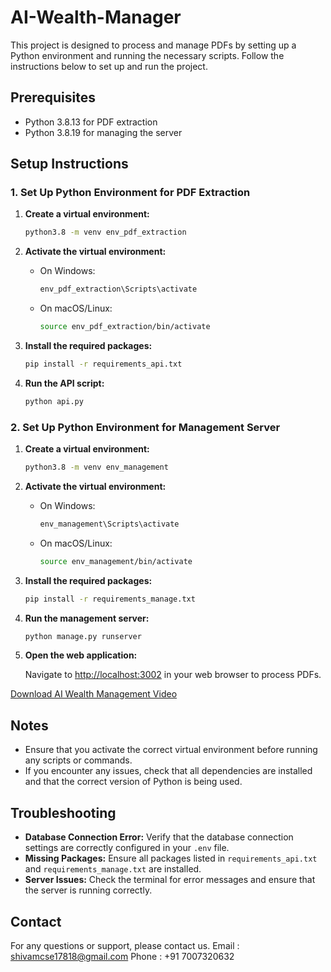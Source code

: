# AI-Wealth-Manager
This project is designed to process and manage PDFs by setting up a Python environment and running the necessary scripts. Follow the instructions below to set up and run the project.

## Prerequisites

- Python 3.8.13 for PDF extraction
- Python 3.8.19 for managing the server

## Setup Instructions

### 1. Set Up Python Environment for PDF Extraction

1. **Create a virtual environment:**

    ```bash
    python3.8 -m venv env_pdf_extraction
    ```

2. **Activate the virtual environment:**

    - On Windows:
    
      ```bash
      env_pdf_extraction\Scripts\activate
      ```
    
    - On macOS/Linux:
    
      ```bash
      source env_pdf_extraction/bin/activate
      ```

3. **Install the required packages:**

    ```bash
    pip install -r requirements_api.txt
    ```

4. **Run the API script:**

    ```bash
    python api.py
    ```

### 2. Set Up Python Environment for Management Server

1. **Create a virtual environment:**

    ```bash
    python3.8 -m venv env_management
    ```

2. **Activate the virtual environment:**

    - On Windows:
    
      ```bash
      env_management\Scripts\activate
      ```
    
    - On macOS/Linux:
    
      ```bash
      source env_management/bin/activate
      ```

3. **Install the required packages:**

    ```bash
    pip install -r requirements_manage.txt
    ```

4. **Run the management server:**

    ```bash
    python manage.py runserver
    ```

5. **Open the web application:**

    Navigate to [http://localhost:3002](http://localhost:3002) in your web browser to process PDFs.

[Download AI Wealth Management Video](https://github.com/178shivam178/AI-Wealth-Management/raw/main/AI-wealth-management.mp4)


## Notes

- Ensure that you activate the correct virtual environment before running any scripts or commands.
- If you encounter any issues, check that all dependencies are installed and that the correct version of Python is being used.

## Troubleshooting

- **Database Connection Error:** Verify that the database connection settings are correctly configured in your `.env` file.
- **Missing Packages:** Ensure all packages listed in `requirements_api.txt` and `requirements_manage.txt` are installed.
- **Server Issues:** Check the terminal for error messages and ensure that the server is running correctly.

## Contact

For any questions or support, please contact us.
Email : shivamcse17818@gmail.com
Phone : +91 7007320632
